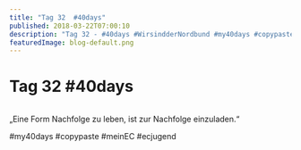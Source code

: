 ```yaml
---
title: "Tag 32  #40days"
published: 2018-03-22T07:00:10
description: "Tag 32 - #40days #WirsindderNordbund #my40days #copypaste #meinEC #ecjugend"
featuredImage: blog-default.png
---
```


# Tag 32  #40days

<img loading="lazy" src="old/40DAYS_03-22_OUT-tag-32.jpg" alt>

&#8222;Eine Form Nachfolge zu leben, ist zur Nachfolge einzuladen.&#8220;

#my40days #copypaste #meinEC #ecjugend